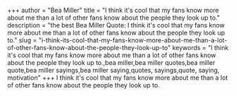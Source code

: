 +++
author = "Bea Miller"
title = "I think it's cool that my fans know more about me than a lot of other fans know about the people they look up to."
description = "the best Bea Miller Quote: I think it's cool that my fans know more about me than a lot of other fans know about the people they look up to."
slug = "i-think-its-cool-that-my-fans-know-more-about-me-than-a-lot-of-other-fans-know-about-the-people-they-look-up-to"
keywords = "I think it's cool that my fans know more about me than a lot of other fans know about the people they look up to.,bea miller,bea miller quotes,bea miller quote,bea miller sayings,bea miller saying,quotes, sayings,quote, saying, motivation"
+++
I think it's cool that my fans know more about me than a lot of other fans know about the people they look up to.
